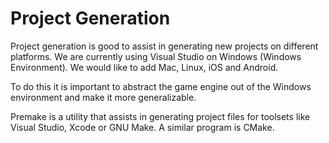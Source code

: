 # Project Generation

Project generation is good to assist in generating new projects on different platforms. 
We are currently using Visual Studio on Windows (Windows Environment). We would like to add Mac, Linux, iOS and Android. 

To do this it is important to abstract the game engine out of the Windows environment and make it more generalizable.

Premake is a utility that assists in generating project files for toolsets like Visual Studio, Xcode or GNU Make. A similar program is CMake. 
